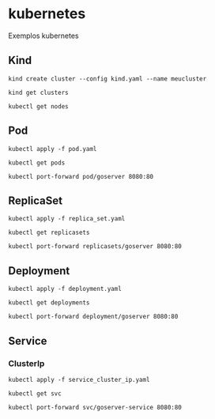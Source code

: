 # kubernetes
Exemplos kubernetes

## Kind

```shell
kind create cluster --config kind.yaml --name meucluster
```

```shell
kind get clusters
```

```shell
kubectl get nodes
```

## Pod

```shell
kubectl apply -f pod.yaml
```

```shell
kubectl get pods
```

```shell
kubectl port-forward pod/goserver 8080:80
```

## ReplicaSet

```shell
kubectl apply -f replica_set.yaml 
```

```shell
kubectl get replicasets
```

```shell
kubectl port-forward replicasets/goserver 8080:80
```

## Deployment

```shell
kubectl apply -f deployment.yaml 
```

```shell
kubectl get deployments
```

```shell
kubectl port-forward deployment/goserver 8080:80
```

## Service

### ClusterIp

```shell
kubectl apply -f service_cluster_ip.yaml 
```

```shell
kubectl get svc
```

```shell
kubectl port-forward svc/goserver-service 8080:80
```
